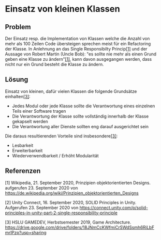 # Einsatz von kleinen Klassen 

## Problem

Der Einsatz resp. die Implementation von Klassen welche die Anzahl von mehr als 100 Zeilen Code übersteigen sprechen meist für ein Refactoring der Klasse.
In Anlehnung an das Single Responsibilty Princip[[1]](#1) und der Aussage von Robert Martin (Uncle Bob): "es sollte nie mehr als einen Grund geben eine Klasse zu ändern"[[1]](#1), kann davon ausgegangen werden, dass nicht nur ein Grund besteht die Klasse zu ändern.

## Lösung

Einsatz von kleinen, dafür vielen Klassen die folgende Grundsätze einhalten[[3]](#3):

* Jedes Modul oder jede Klasse sollte die Verantwortung eines einzelnen Teils einer Software tragen
* Die Verantwortung der Klasse sollte vollständig innerhalb der Klasse gekapselt werden
* Die Verantwortung aller Dienste sollten eng darauf ausgerichtet sein 

Die daraus resultierenden Vorteile sind insbesondere[[3]](#3):

* Lesbarkeit
* Erweiterbarkeit
* Wiederverwendbarkeit / Erhöht Modularität


## Referenzen

<a id="1">[1]</a>
Wikipedia, 21. September 2020, Prinzipien objektorientierten Designs.<br />
aufgerufen 23. September 2020 von https://de.wikipedia.org/wiki/Prinzipien_objektorientierten_Designs

<a id="2">[2]</a>
Unity Connect, 16. September 2020, SOLID Principles in Unity.<br /> 
Aufgerufen 23. September 2020 von https://connect.unity.com/p/solid-principles-in-unity-part-2-single-responsibility-principle

<a id="3">[3]</a>
HSLU GAMEDEV, Herbstsemester 2019, Game Architecture.<br />
https://drive.google.com/drive/folders/18JNmCcKWfmiCrSWdSsmh6RiLbFmrIPzp?usp=sharing
